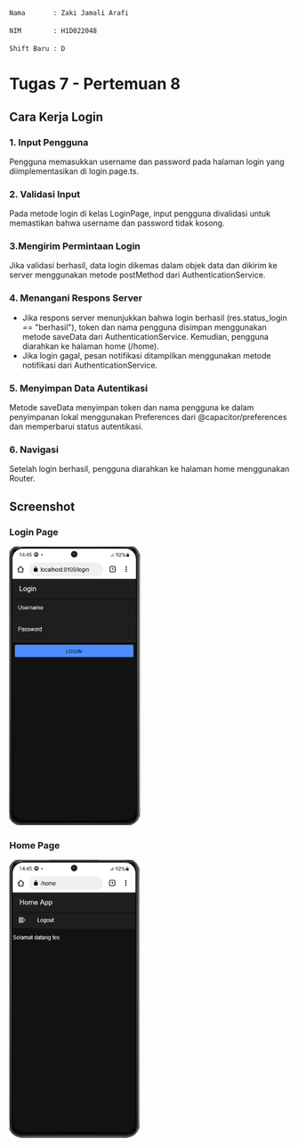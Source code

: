     Nama       : Zaki Jamali Arafi

    NIM        : H1D022048

    Shift Baru : D

# Tugas 7 - Pertemuan 8
## Cara Kerja Login

### 1. Input Pengguna 
Pengguna memasukkan username dan password pada halaman login yang diimplementasikan di login.page.ts.

### 2. Validasi Input
Pada metode login di kelas LoginPage, input pengguna divalidasi untuk memastikan bahwa username dan password tidak kosong.

### 3.Mengirim Permintaan Login
Jika validasi berhasil, data login dikemas dalam objek data dan dikirim ke server menggunakan metode postMethod dari AuthenticationService.

### 4. Menangani Respons Server
- Jika respons server menunjukkan bahwa login berhasil (res.status_login == "berhasil"), token dan nama pengguna disimpan menggunakan metode saveData dari AuthenticationService. Kemudian, pengguna diarahkan ke halaman home (/home).
- Jika login gagal, pesan notifikasi ditampilkan menggunakan metode notifikasi dari AuthenticationService.

### 5. Menyimpan Data Autentikasi
Metode saveData menyimpan token dan nama pengguna ke dalam penyimpanan lokal menggunakan Preferences dari @capacitor/preferences dan memperbarui status autentikasi.

### 6. Navigasi
Setelah login berhasil, pengguna diarahkan ke halaman home menggunakan Router.

## Screenshot

### Login Page
<img src="src/assets/login.png" alt="Screenshot" height="500">

### Home Page
<img src="src/assets/home.png" alt="Screenshot" height="500">